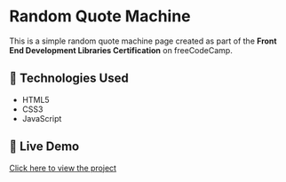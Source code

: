 # Random Quote Machine

This is a simple random quote machine page created as part of the **Front End Development Libraries Certification** on freeCodeCamp.

## 🔧 Technologies Used

- HTML5
- CSS3
- JavaScript

## 🔗 Live Demo
[Click here to view the project](https://santiagog-stack.github.io/random-quote-program/)
